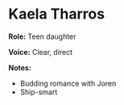 # Kaela Tharros

**Role:** Teen daughter

**Voice:** Clear, direct

**Notes:**
- Budding romance with Joren
- Ship-smart
